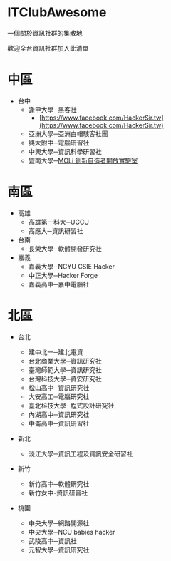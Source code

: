 # ITClubAwesome
一個關於資訊社群的集散地

歡迎全台資訊社群加入此清單

# 中區
* 台中
    * 逢甲大學─黑客社  
	    * [https://www.facebook.com/HackerSir.tw](https://www.facebook.com/HackerSir.tw)
    * 亞洲大學─亞洲白帽駭客社團
    * 興大附中─電腦研習社
    * 中興大學─資訊科學研習社
    * 暨南大學─[MOLi 創新自造者開放實驗室](http://moli.rocks)
  
# 南區
* 高雄
	* 高雄第一科大─UCCU  
	* 高應大─資訊研習社
* 台南
	* 長榮大學─軟體開發研究社
* 嘉義
	* 嘉義大學─NCYU CSIE Hacker 
	* 中正大學─Hacker Forge
	* 嘉義高中─嘉中電腦社
 
# 北區
* 台北
    * 建中北一─建北電資
    * 台北商業大學─資訊研究社
    * 臺灣師範大學─資訊研究社
    * 台灣科技大學─資安研究社
    * 松山高中─資訊研究社
    * 大安高工─電腦研究社 
    * 臺北科技大學─程式設計研究社
    * 內湖高中─資訊研究社
    * 中崙高中─資訊研習社
* 新北
    * 淡江大學─資訊工程及資訊安全研習社
* 新竹
    * 新竹高中─軟體研究社
    * 新竹女中-資訊研習社

* 桃園
    * 中央大學─網路開源社
    * 中央大學─NCU babies hacker
    * 武陵高中─資訊社
    * 元智大學─資訊研究社

